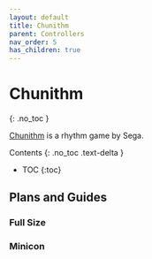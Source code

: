 ```yaml
---
layout: default
title: Chunithm
parent: Controllers
nav_order: 5
has_children: true
---
```


# Chunithm
{: .no_toc }

[Chunithm](https://silentblue.remywiki.com/CHUNITHM) is a rhythm game by Sega.

Contents
{: .no_toc .text-delta }

- TOC
{:toc}

## Plans and Guides

### Full Size

### Minicon

